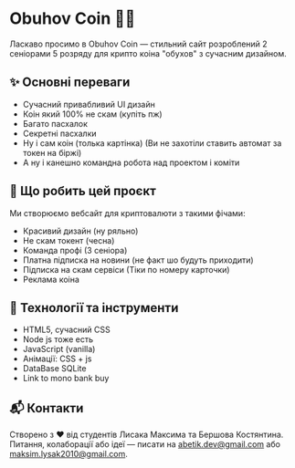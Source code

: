 # Obuhov Coin 🚀💎

Ласкаво просимо в Obuhov Coin — стильний сайт розроблений 2 сеніорами 5 розряду для крипто коіна "обухов" з сучасним дизайном.

## ✨ Основні переваги

- Сучасний привабливий UI дизайн 
- Коін який 100% не скам (купіть пж)
- Багато пасхалок 
- Секретні пасхалки
- Ну і сам коін (толька картінка) (Ви не захотіли ставить автомат за токен на біржі)
- А ну і канешно командна робота над проектом і коміти

## 🎯 Що робить цей проєкт

Ми створюємо вебсайт для криптовалюти з такими фічами:
- Красивий дизайн (ну ряльно)
- Не скам токент (чесна)  
- Команда профі (3 сеніора)
- Платна підписка на новини (не факт шо будуть приходити)
- Підписка на скам сервіси (Тіки по номеру карточки)
- Реклама коіна

## 🧩 Технології та інструменти

- HTML5, сучасний CSS
- Node js тоже есть
- JavaScript (vanilla)
- Анімації: CSS + js
- DataBase SQLite
- Link to mono bank buy

## 📬 Контакти

Створено з ❤️ від студентів Лисака Максима та Бершова Костянтина.  
Питання, колаборації або ідеї — писати на abetik.dev@gmail.com або maksim.lysak2010@gmail.com.